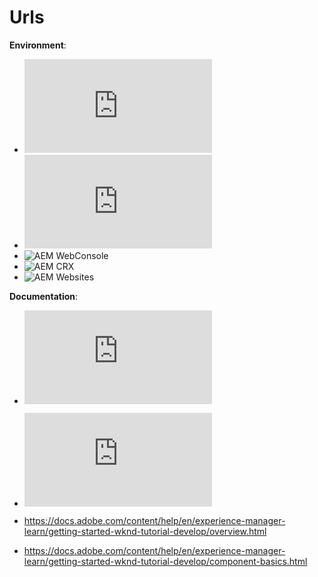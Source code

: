 # Urls  
**Environment**:
* ![AEM Touch Screen UI](http://localhost:4502/aem/start.html)
* ![AEM Login Url](http://localhost:4502/libs/cq/core/content/welcome.html)
* ![AEM WebConsole](http://localhost:4502/system/console/bundles)
* ![AEM CRX](http://localhost:4502/crx/de/index.jsp)
* ![AEM Websites](http://localhost:4502/siteadmin#/content)

**Documentation**:
* ![Deploy.html](https://docs.adobe.com/content/help/en/experience-manager-65/deploying/deploying/deploy.html)
* ![Technical Requirements](https://docs.adobe.com/content/help/en/experience-manager-65/deploying/introduction/technical-requirements.html)

* https://docs.adobe.com/content/help/en/experience-manager-learn/getting-started-wknd-tutorial-develop/overview.html
* https://docs.adobe.com/content/help/en/experience-manager-learn/getting-started-wknd-tutorial-develop/component-basics.html



